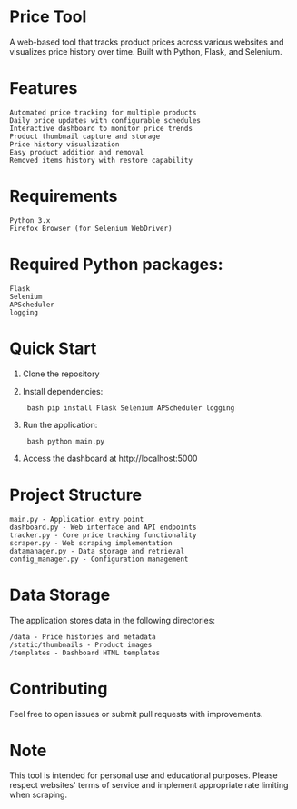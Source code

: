 # Price Tool
A web-based tool that tracks product prices across various websites and visualizes price history over time. Built with Python, Flask, and Selenium.

# Features

	Automated price tracking for multiple products
	Daily price updates with configurable schedules
	Interactive dashboard to monitor price trends
	Product thumbnail capture and storage
	Price history visualization
	Easy product addition and removal
	Removed items history with restore capability

# Requirements

	Python 3.x
	Firefox Browser (for Selenium WebDriver)

# Required Python packages:
	Flask
	Selenium
	APScheduler
	logging

# Quick Start

1. Clone the repository
2. Install dependencies:

		bash pip install Flask Selenium APScheduler logging

3. Run the application:

		bash python main.py

4. Access the dashboard at http://localhost:5000

# Project Structure

	main.py - Application entry point
	dashboard.py - Web interface and API endpoints
	tracker.py - Core price tracking functionality
	scraper.py - Web scraping implementation
	datamanager.py - Data storage and retrieval
	config_manager.py - Configuration management

# Data Storage
The application stores data in the following directories:

	/data - Price histories and metadata
	/static/thumbnails - Product images
	/templates - Dashboard HTML templates

# Contributing
Feel free to open issues or submit pull requests with improvements.
# Note
This tool is intended for personal use and educational purposes. Please respect websites' terms of service and implement appropriate rate limiting when scraping.
